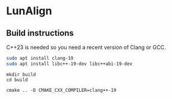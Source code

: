 # LunAlign


## Build instructions

C++23 is needed so you need a recent version of Clang or GCC.

```bash
sudo apt install clang-19
sudo apt install libc++-19-dev libc++abi-19-dev
```

```
mkdir build
cd build

cmake .. -D CMAKE_CXX_COMPILER=clang++-19
```